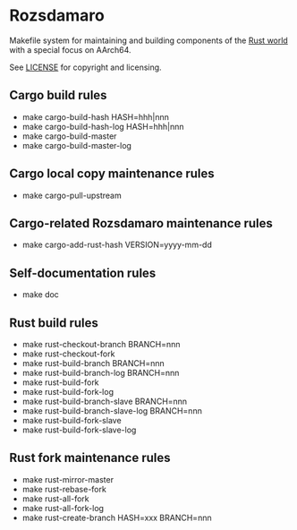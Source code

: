 # Rozsdamaro

Makefile system for maintaining and building components of the
[Rust world](http://www.rust-lang.org/) with a special focus on AArch64.

See [LICENSE](LICENSE) for copyright and licensing.

## Cargo build rules

* make cargo-build-hash HASH=hhh|nnn
* make cargo-build-hash-log HASH=hhh|nnn
* make cargo-build-master
* make cargo-build-master-log

## Cargo local copy maintenance rules

* make cargo-pull-upstream

## Cargo-related Rozsdamaro maintenance rules

* make cargo-add-rust-hash VERSION=yyyy-mm-dd

## Self-documentation rules

* make doc

## Rust build rules

* make rust-checkout-branch BRANCH=nnn
* make rust-checkout-fork
* make rust-build-branch BRANCH=nnn
* make rust-build-branch-log BRANCH=nnn
* make rust-build-fork
* make rust-build-fork-log
* make rust-build-branch-slave BRANCH=nnn
* make rust-build-branch-slave-log BRANCH=nnn
* make rust-build-fork-slave
* make rust-build-fork-slave-log

## Rust fork maintenance rules

* make rust-mirror-master
* make rust-rebase-fork
* make rust-all-fork
* make rust-all-fork-log
* make rust-create-branch HASH=xxx BRANCH=nnn

